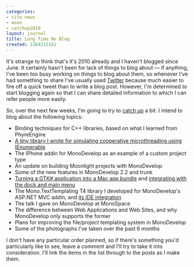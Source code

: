 ```yaml
---
categories:
- site news
- mono
- catchup2010
layout: journal
title: Long Time No Blog
created: 1264215161
---
```

It's strange to think that's it's 2010 already and I haven't blogged since June. It certainly hasn't been for lack of things to blog about &mdash; if anything, I've been too busy working on things to blog about them, so whenever I've had something to share I've usually used <a href="http://twitter.com/mjhutchinson/">Twitter</a> because much easier to fire off a quick tweet than to write a blog post. However, I'm determined to start blogging again so that I can share detailed information to which I can refer people more easily.

So, over the next few weeks, I'm going to try to <a href="http://mjhutchinson.com/tags/catchup2010">catch up</a> a bit. I intend to blog about the following topics:
<ul>
<li>Binding techniques for C++ libraries, based on what I learned from PhyreEngine</li>
<li><a href="http://mjhutchinson.com/journal/2010/02/01/iteratorbased_microthreading">A tiny library I wrote for simulating cooperative microthreading using IEnumerable</a></li>
<li>The IPhone addin for MonoDevelop as an example of a custom project type</li>
<li>An update on building Moonlight projects with MonoDevelop</li>
<li>Some of the new features in MonoDevelop 2.2 and trunk</li>
<li><a href="http://mjhutchinson.com/journal/2010/01/24/creating_mac_app_bundle_for_gtk_app">Turning a GTK# application into a Mac app bundle</a> and <a href="http://mjhutchinson.com/journal/2010/01/25/integrating_gtk_application_mac">integrating with the dock and main menu</a></li>
<li>The Mono.TextTemplating T4 library I developed for MonoDevelop's ASP.NET MVC addin, and <a href="http://mjhutchinson.com/journal/2010/05/03/t4_templates_monodevelop">its IDE integration</a></li>
<li>The talk I gave on MonoDevelop at MonoSpace</li>
<li>The difference between Web Applications and Web Sites, and why MonoDevelop only supports the former</li>
<li>Plans for improving the file/project templating system in MonoDevelop</li>
<li>Some of the photographs I've taken over the past 6 months</li>
</ul>

I don't have any particular order planned, so if there's something you'd particularly like to see, leave a comment and I'll try to take it into consideration. I'll link the items in the list through to the posts as I make them.
<!--break-->
